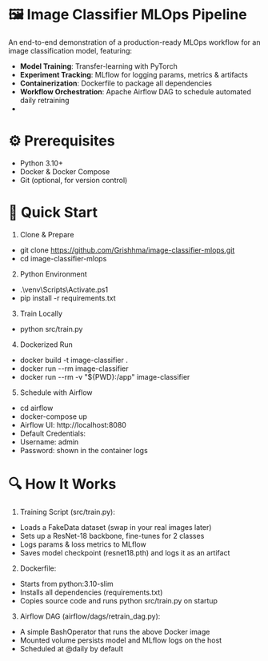 # 🖼️ Image Classifier MLOps Pipeline

An end-to-end demonstration of a production-ready MLOps workflow for an image classification model, featuring:

- **Model Training**: Transfer-learning with PyTorch  
- **Experiment Tracking**: MLflow for logging params, metrics & artifacts  
- **Containerization**: Dockerfile to package all dependencies  
- **Workflow Orchestration**: Apache Airflow DAG to schedule automated daily retraining
- 
# ⚙️ Prerequisites
- Python 3.10+
- Docker & Docker Compose
- Git (optional, for version control)

# 🚀 Quick Start
1. Clone & Prepare
- git clone https://github.com/Grishhma/image-classifier-mlops.git
- cd image-classifier-mlops
2. Python Environment
- .\venv\Scripts\Activate.ps1
- pip install -r requirements.txt
3. Train Locally
- python src/train.py
4. Dockerized Run
-  docker build -t image-classifier .
-  docker run --rm image-classifier
- docker run --rm -v "${PWD}:/app" image-classifier
5. Schedule with Airflow
- cd airflow
-  docker-compose up
- Airflow UI: http://localhost:8080
- Default Credentials:
- Username: admin
- Password: shown in the container logs
  
# 🔍 How It Works
1. Training Script (src/train.py):
- Loads a FakeData dataset (swap in your real images later)
- Sets up a ResNet-18 backbone, fine-tunes for 2 classes
- Logs params & loss metrics to MLflow
- Saves model checkpoint (resnet18.pth) and logs it as an artifact

2. Dockerfile:
- Starts from python:3.10-slim
- Installs all dependencies (requirements.txt)
- Copies source code and runs python src/train.py on startup

3. Airflow DAG (airflow/dags/retrain_dag.py):
- A simple BashOperator that runs the above Docker image
- Mounted volume persists model and MLflow logs on the host
- Scheduled at @daily by default

  


